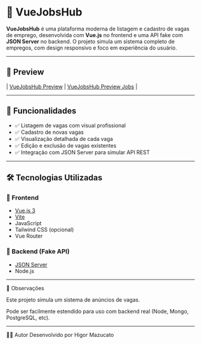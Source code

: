 # 💼 VueJobsHub

**VueJobsHub** é uma plataforma moderna de listagem e cadastro de vagas de emprego, desenvolvida com **Vue.js** no frontend e uma API fake com **JSON Server** no backend. O projeto simula um sistema completo de empregos, com design responsivo e foco em experiência do usuário.

---

## 📸 Preview

| [VueJobsHub Preview](./src/assets/logo.png) |
[VueJobsHub Preview Jobs](./src/assets/Jobs.png) |

---

## 🚀 Funcionalidades

- ✅ Listagem de vagas com visual profissional
- ✅ Cadastro de novas vagas
- ✅ Visualização detalhada de cada vaga
- ✅ Edição e exclusão de vagas existentes
- ✅ Integração com JSON Server para simular API REST

---

## 🛠️ Tecnologias Utilizadas

### 🔷 Frontend
- [Vue.js 3](https://vuejs.org/)
- [Vite](https://vitejs.dev/)
- JavaScript
- Tailwind CSS (opcional)
- Vue Router

### 🔶 Backend (Fake API)
- [JSON Server](https://github.com/typicode/json-server)
- Node.js

---

📌 Observações

Este projeto simula um sistema de anúncios de vagas.

Pode ser facilmente estendido para uso com backend real (Node, Mongo, PostgreSQL, etc).

---

🙋‍♂️ Autor
Desenvolvido por Higor Mazucato
